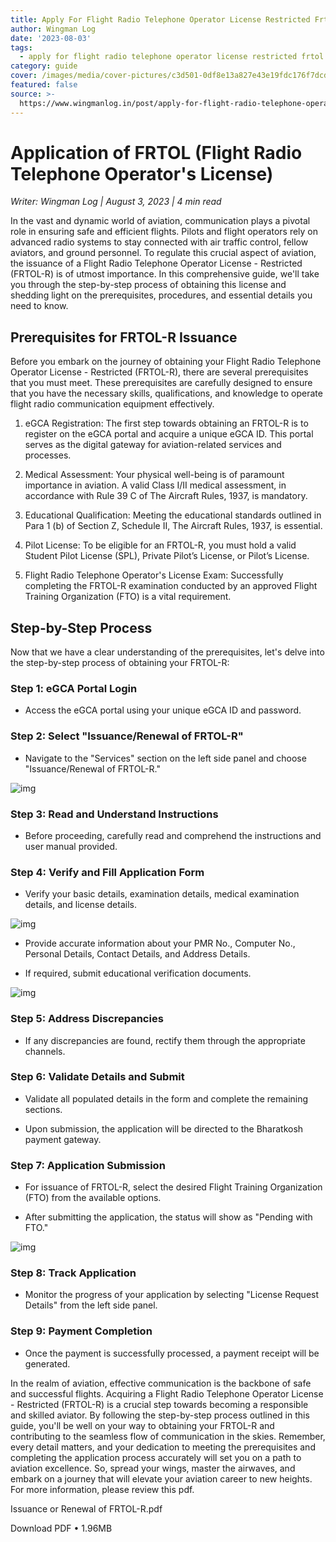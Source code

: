```yaml
---
title: Apply For Flight Radio Telephone Operator License Restricted Frtol R In Egca
author: Wingman Log
date: '2023-08-03'
tags:
  - apply for flight radio telephone operator license restricted frtol r in egca
category: guide
cover: /images/media/cover-pictures/c3d501-0df8e13a827e43e19fdc176f7dcde844-mv2-8d0ee141.png
featured: false
source: >-
  https://www.wingmanlog.in/post/apply-for-flight-radio-telephone-operator-license-restricted-frtol-r-in-egca
---
```


# Application of FRTOL (Flight Radio Telephone Operator's License)

*Writer: Wingman Log | August 3, 2023 | 4 min read*

In the vast and dynamic world of aviation, communication plays a pivotal role in ensuring safe and efficient flights. Pilots and flight operators rely on advanced radio systems to stay connected with air traffic control, fellow aviators, and ground personnel. To regulate this crucial aspect of aviation, the issuance of a Flight Radio Telephone Operator License - Restricted (FRTOL-R) is of utmost importance. In this comprehensive guide, we'll take you through the step-by-step process of obtaining this license and shedding light on the prerequisites, procedures, and essential details you need to know.

## Prerequisites for FRTOL-R Issuance

Before you embark on the journey of obtaining your Flight Radio Telephone Operator License - Restricted (FRTOL-R), there are several prerequisites that you must meet. These prerequisites are carefully designed to ensure that you have the necessary skills, qualifications, and knowledge to operate flight radio communication equipment effectively.

1.  eGCA Registration: The first step towards obtaining an FRTOL-R is to register on the eGCA portal and acquire a unique eGCA ID. This portal serves as the digital gateway for aviation-related services and processes.
    
2.  Medical Assessment: Your physical well-being is of paramount importance in aviation. A valid Class I/II medical assessment, in accordance with Rule 39 C of The Aircraft Rules, 1937, is mandatory.
    
3.  Educational Qualification: Meeting the educational standards outlined in Para 1 (b) of Section Z, Schedule II, The Aircraft Rules, 1937, is essential.
    
4.  Pilot License: To be eligible for an FRTOL-R, you must hold a valid Student Pilot License (SPL), Private Pilot’s License, or Pilot’s License.
    
5.  Flight Radio Telephone Operator's License Exam: Successfully completing the FRTOL-R examination conducted by an approved Flight Training Organization (FTO) is a vital requirement.

## Step-by-Step Process

Now that we have a clear understanding of the prerequisites, let's delve into the step-by-step process of obtaining your FRTOL-R:

### Step 1: eGCA Portal Login

*   Access the eGCA portal using your unique eGCA ID and password.

### Step 2: Select "Issuance/Renewal of FRTOL-R"

*   Navigate to the "Services" section on the left side panel and choose "Issuance/Renewal of FRTOL-R."

![img](/images/media/blog-media/c3d501-220cf8b80d714636885dd2c05c014dcf-mv2-8cc02cc2.png)

### Step 3: Read and Understand Instructions

*   Before proceeding, carefully read and comprehend the instructions and user manual provided.

### Step 4: Verify and Fill Application Form

*   Verify your basic details, examination details, medical examination details, and license details.

![img](/images/media/blog-media/c3d501-91fc6d2f14ca4dea949421dd54d11fe1-mv2-eee4dcb7.png)

*   Provide accurate information about your PMR No., Computer No., Personal Details, Contact Details, and Address Details.
    
*   If required, submit educational verification documents.

![img](/images/media/blog-media/c3d501-63767f0c8e20474b80c5ca4255446de9-mv2-965ed795.png)

### Step 5: Address Discrepancies

*   If any discrepancies are found, rectify them through the appropriate channels.

### Step 6: Validate Details and Submit

*   Validate all populated details in the form and complete the remaining sections.
    
*   Upon submission, the application will be directed to the Bharatkosh payment gateway.

### Step 7: Application Submission

*   For issuance of FRTOL-R, select the desired Flight Training Organization (FTO) from the available options.
    
*   After submitting the application, the status will show as "Pending with FTO."

![img](/images/media/blog-media/c3d501-2de56b5e49654cbf95d284e237502094-mv2-3f9f5728.png)

### Step 8: Track Application

*   Monitor the progress of your application by selecting "License Request Details" from the left side panel.

### Step 9: Payment Completion

*   Once the payment is successfully processed, a payment receipt will be generated.

In the realm of aviation, effective communication is the backbone of safe and successful flights. Acquiring a Flight Radio Telephone Operator License - Restricted (FRTOL-R) is a crucial step towards becoming a responsible and skilled aviator. By following the step-by-step process outlined in this guide, you'll be well on your way to obtaining your FRTOL-R and contributing to the seamless flow of communication in the skies. Remember, every detail matters, and your dedication to meeting the prerequisites and completing the application process accurately will set you on a path to aviation excellence. So, spread your wings, master the airwaves, and embark on a journey that will elevate your aviation career to new heights. For more information, please review this pdf.

Issuance or Renewal of FRTOL-R.pdf

Download PDF • 1.96MB
